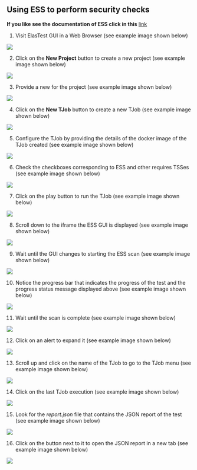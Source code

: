 <div class="range range-xs-left">
<div class="cell-xs-10 cell-lg-6 text-md-left inset-md-right-80 cell-lg-push-1 offset-top-50 offset-lg-top-0">
<h2 id="content" class="h1">Using ESS to perform security checks</h2>
<div class="offset-top-30 offset-md-top-30">
</div>
</div>
</div>

**If you like see the documentation of ESS click in this** [link](/test-services/ess/)

1. Visit ElasTest GUI in a Web Browser (see example image shown below)
<div class="docs-gallery inline-block">
    <a data-fancybox="gallery-1" href="/docs/test-services/images/ess/0.png"><img class="img-responsive img-wellcome" src="/docs/test-services/images/ess/0.png"/></a>
</div>

2. Click on the **New Project** button to create a new project (see example image shown below)
<div class="docs-gallery inline-block">
    <a data-fancybox="gallery-1" href="/docs/test-services/images/ess/1.0.png"><img class="img-responsive img-wellcome" src="/docs/test-services/images/ess/1.0.png"/></a>
</div>

3. Provide a new for the project (see example image shown below)
<div class="docs-gallery inline-block">
    <a data-fancybox="gallery-1" href="/docs/test-services/images/ess/1.1.png"><img class="img-responsive img-wellcome" src="/docs/test-services/images/ess/1.1.png"/></a>
</div>

4. Click on the **New TJob** button to create a new TJob (see example image shown below)
<div class="docs-gallery inline-block">
    <a data-fancybox="gallery-1" href="/docs/test-services/images/ess/2.png"><img class="img-responsive img-wellcome" src="/docs/test-services/images/ess/2.png"/></a>
</div>

5. Configure the TJob by providing the details of the docker image of the TJob created (see example image shown below)
<div class="docs-gallery inline-block">
    <a data-fancybox="gallery-1" href="/docs/test-services/images/ess/3.png"><img class="img-responsive img-wellcome" src="/docs/test-services/images/ess/3.png"/></a>
</div>

6. Check the checkboxes corresponding to ESS and other requires TSSes (see example image shown below)
<div class="docs-gallery inline-block">
    <a data-fancybox="gallery-1" href="/docs/test-services/images/ess/4.png"><img class="img-responsive img-wellcome" src="/docs/test-services/images/ess/4.png"/></a>
</div>

7. Click on the play button to run the TJob (see example image shown below)
<div class="docs-gallery inline-block">
    <a data-fancybox="gallery-1" href="/docs/test-services/images/ess/5.0.png"><img class="img-responsive img-wellcome" src="/docs/test-services/images/ess/5.0.png"/></a>
</div>

8. Scroll down to the iframe the ESS GUI is displayed (see example image shown below)
<div class="docs-gallery inline-block">
    <a data-fancybox="gallery-1" href="/docs/test-services/images/ess/6.0.png"><img class="img-responsive img-wellcome" src="/docs/test-services/images/ess/6.0.png"/></a>
</div>

9. Wait until the GUI changes to starting the ESS scan (see example image shown below)
<div class="docs-gallery inline-block">
    <a data-fancybox="gallery-1" href="/docs/test-services/images/ess/6.1.png"><img class="img-responsive img-wellcome" src="/docs/test-services/images/ess/6.1.png"/></a>
</div>

10. Notice the progress bar that indicates the progress of the test and the progress status message displayed above (see example image shown below)
<div class="docs-gallery inline-block">
    <a data-fancybox="gallery-1" href="/docs/test-services/images/ess/6.2.png"><img class="img-responsive img-wellcome" src="/docs/test-services/images/ess/6.2.png"/></a>
</div>

11. Wait until the scan is complete (see example image shown below)
<div class="docs-gallery inline-block">
    <a data-fancybox="gallery-1" href="/docs/test-services/images/ess/6.3.png"><img class="img-responsive img-wellcome" src="/docs/test-services/images/ess/6.3.png"/></a>
</div>

12. Click on an alert to expand it (see example image shown below)
<div class="docs-gallery inline-block">
    <a data-fancybox="gallery-1" href="/docs/test-services/images/ess/6.4.png"><img class="img-responsive img-wellcome" src="/docs/test-services/images/ess/6.4.png"/></a>
</div>

13. Scroll up and click on the name of the TJob to go to the TJob menu (see example image shown below)
<div class="docs-gallery inline-block">
    <a data-fancybox="gallery-1" href="/docs/test-services/images/ess/7.0.png"><img class="img-responsive img-wellcome" src="/docs/test-services/images/ess/7.0.png"/></a>
</div>

14. Click on the last TJob execution (see example image shown below)
<div class="docs-gallery inline-block">
    <a data-fancybox="gallery-1" href="/docs/test-services/images/ess/7.1.png"><img class="img-responsive img-wellcome" src="/docs/test-services/images/ess/7.1.png"/></a>
</div>

15. Look for the *report.json* file that contains the JSON report of the test (see example image shown below)
<div class="docs-gallery inline-block">
    <a data-fancybox="gallery-1" href="/docs/test-services/images/ess/7.2.png"><img class="img-responsive img-wellcome" src="/docs/test-services/images/ess/7.2.png"/></a>
</div>

16. Click on the button next to it to open the JSON report in a new tab (see example image shown below)
<div class="docs-gallery inline-block">
    <a data-fancybox="gallery-1" href="/docs/test-services/images/ess/8.png"><img class="img-responsive img-wellcome" src="/docs/test-services/images/ess/8.png"/></a>
</div>